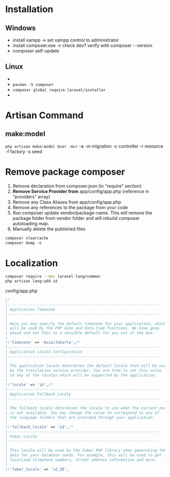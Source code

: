 # Installation
## Windows
- install xampp -> set xampp control to administrator
- install composer.exe -> check dev?  verify with composer --version 
- composer self-update
## Linux
- 
- `pacman -S composer`
- `composer global require laravel/installer`
- 

# Artisan Command
## make:model
`php artisan make:model User -mcr`
-a
-m migration
-c controller
-r resource
-f factory
-s seed

# Remove package composer
1. Remove declaration from composer.json (in “require” section)
2. **Remove Service Provider from** app/config/app.php (reference in “providers” array)
3. Remove any Class Aliases from app/config/app.php
4. Remove any references to the package from your code
5. Run composer update vendor/package-name. This will remove the package folder from vendor folder and will rebuild composer autoloading map.
6. Manually delete the published files

``` sh
composer clearcache
composer dump -o
```

# Localization

```sh
composer require --dev laravel-lang/common
php artisan lang:add id
```

config/app.php
``` php
/*  
|-------------------------------------------------------------------  
| Application Timezone  
|-------------------------------------------------------------------  
|  
| Here you may specify the default timezone for your application, which  
| will be used by the PHP date and date-time functions. We have gone  
| ahead and set this to a sensible default for you out of the box.  
|  
*/'timezone' => 'Asia/Jakarta',/*  
|-------------------------------------------------------------------  
| Application Locale Configuration  
|-------------------------------------------------------------------  
|  
| The application locale determines the default locale that will be used  
| by the translation service provider. You are free to set this value  
| to any of the locales which will be supported by the application.  
|  
*/'locale' => 'id',/*  
|-------------------------------------------------------------------  
| Application Fallback Locale  
|-------------------------------------------------------------------  
|  
| The fallback locale determines the locale to use when the current one  
| is not available. You may change the value to correspond to any of  
| the language folders that are provided through your application.  
|  
*/'fallback_locale' => 'id',/*  
|-------------------------------------------------------------------  
| Faker Locale  
|-------------------------------------------------------------------  
|  
| This locale will be used by the Faker PHP library when generating fake  
| data for your database seeds. For example, this will be used to get  
| localized telephone numbers, street address information and more.  
|  
*/'faker_locale' => 'id_ID',
```